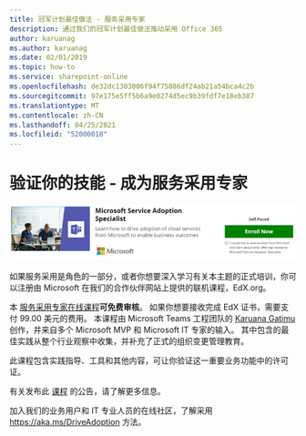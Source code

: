 ```yaml
---
title: 冠军计划最佳做法 - 服务采用专家
description: 通过我们的冠军计划最佳做法推动采用 Office 365
author: karuanag
ms.author: karuanag
ms.date: 02/01/2019
ms.topic: how-to
ms.service: sharepoint-online
ms.openlocfilehash: de32dc1303006f94f75886df24ab21a54bca4c2b
ms.sourcegitcommit: 97e175e5ff5b6a9e0274d5ec9b39fdf7e18eb387
ms.translationtype: MT
ms.contentlocale: zh-CN
ms.lasthandoff: 04/25/2021
ms.locfileid: "52000018"
---
```

# <a name="validate-your-skills---become-a-service-adoption-specialist"></a>验证你的技能 - 成为服务采用专家

![服务采用专家课程](media/champs_sascourse.png)

如果服务采用是角色的一部分，或者你想要深入学习有关本主题的正式培训，你可以注册由 Microsoft 在我们的合作伙伴网站上提供的联机课程，EdX.org。 

本 [服务采用专家在线课程](/learn/paths/m365-service-adoption/)**可免费审核**。  如果你想要接收完成 EdX 证书，需要支付 99.00 美元的费用。  本课程由 Microsoft Teams 工程团队的 [Karuana Gatimu](https://linkedin.com/in/karuanagatimu) 创作，并来自多个 Microsoft MVP 和 Microsoft IT 专家的输入。  其中包含的最佳实践从整个行业观察中收集，并补充了正式的组织变更管理教育。  

此课程包含实践指导、工具和其他内容，可让你验证这一重要业务功能中的许可证。  

有关发布此 [课程](https://aka.ms/AdoptionCertAnnouncement) 的公告，请了解更多信息。 

加入我们的业务用户和 IT 专业人员的在线社区，了解采用 https://aka.ms/DriveAdoption 方法。